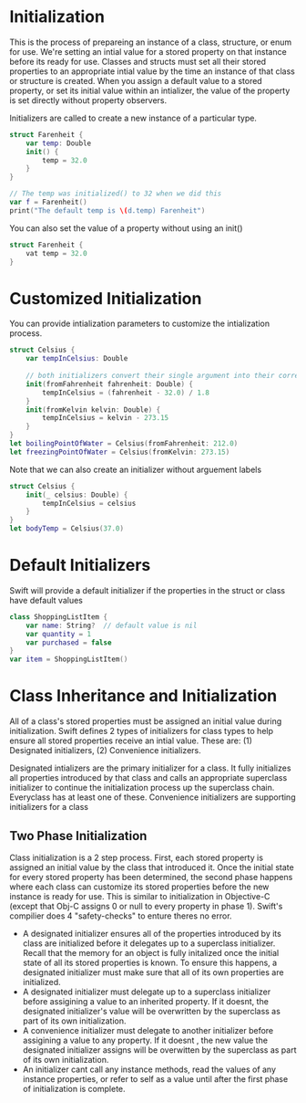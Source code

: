 # Initialization

This is the process of prepareing an instance of a class, structure, or enum for use. We're setting an intial value for a stored property on that instance before its ready for use. Classes and structs must set all their stored properties to an appropriate intial value by the time an instance of that class or structure is created. When you assign a default value to a stored property, or set its initial value within an intializer, the value of the property is set directly without property observers. 

Initializers are called to create a new instance of a particular type.

```swift
struct Farenheit {
    var temp: Double
    init() {
        temp = 32.0
    }
}

// The temp was initialized() to 32 when we did this
var f = Farenheit()
print("The default temp is \(d.temp) Farenheit")
```


You can also set the value of a property without using an init()

```swift
struct Farenheit {
    vat temp = 32.0
}
```

# Customized Initialization
You can provide intialization parameters to customize the intialization process. 

```swift
struct Celsius {
    var tempInCelsius: Double
    
    // both initializers convert their single argument into their corresponding Celsius value and store this value in a property called tempInCelsius
    init(fromFahrenheit fahrenheit: Double) {
        tempInCelsius = (fahrenheit - 32.0) / 1.8
    }
    init(fromKelvin kelvin: Double) {
        tempInCelsius = kelvin - 273.15
    }
}
let boilingPointOfWater = Celsius(fromFahrenheit: 212.0)
let freezingPointOfWater = Celsius(fromKelvin: 273.15)
```

Note that we can also create an initializer without arguement labels

```swift
struct Celsius {
    init(_ celsius: Double) {
        tempInCelsius = celsius
    }
}
let bodyTemp = Celsius(37.0)
```

# Default Initializers
Swift will provide a default initializer if the properties in the struct or class have default values

```swift
class ShoppingListItem {
    var name: String?  // default value is nil
    var quantity = 1
    var purchased = false
}
var item = ShoppingListItem()
```

# Class Inheritance and Initialization
All of a class's stored properties must be assigned an initial value during initialization. Swift defines 2 types of initializers for class types to help ensure all stored properties receive an intial value. These are: (1) Designated initializers, (2) Convenience initializers.

Designated intializers are the primary initializer for a class. It fully initializes all properties introduced by that class and calls an appropriate superclass initializer to continue the initialization process up the superclass chain. Everyclass has at least one of these. Convenience initializers are supporting initializers for a class

## Two Phase Initialization
Class initialization is a 2 step process. First, each stored property is assigned an initial value by the class that introduced it. Once the initial state for every stored property has been determined, the second phase happens where each class can customize its stored properties before the new instance is ready for use. This is similar to initialization in Objective-C (except that Obj-C assigns 0 or null to every property in phase 1). Swift's compilier does 4 "safety-checks" to enture theres no error.
<ul>
    <li>A designated initializer ensures all of the properties introduced by its class are initialized before it delegates up to a superclass initializer. Recall that the memory for an object is fully initalized once the initial state of all its stored properties is known. To ensure this happens, a designated initializer must make sure that all of its own properties are initialized.</li>
    <li>A designated initializer must delegate up to a superclass initializer before assigining a value to an inherited property. If it doesnt, the designated initializer's value will be overwritten by the superclass as part of its own initialization.</li>
    <li>A convenience initializer must delegate to another initializer before assigining a value to any property. If it doesnt , the new value the designated initializer assigns will be overwitten by the superclass as part of its own initialization.</li>
    <li>An initializer cant call any instance methods, read the values of any instance properties, or refer to self as a value until after the first phase of initialization is complete. </li>
</ul>






